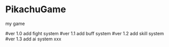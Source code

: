 # PikachuGame
my game

#ver 1.0
add fight system
#ver 1.1
add buff system
#ver 1.2
add skill system
#ver 1.3
add ai system
xxx